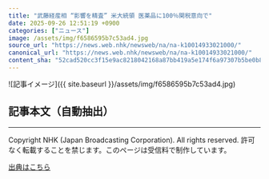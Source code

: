 ```yaml
---
title: "武藤経産相 “影響を精査” 米大統領 医薬品に100％関税意向で"
date: 2025-09-26 12:51:19 +0900
categories: ["ニュース"]
image: /assets/img/f6586595b7c53ad4.jpg
source_url: "https://news.web.nhk/newsweb/na/na-k10014933021000/"
canonical_url: "https://news.web.nhk/newsweb/na/na-k10014933021000/"
content_sha: "52cad520cc3f15e9ac8218042168a87bb419a5e174f6a97307b5be0b8726ca41"
---
```


![記事イメージ]({{ site.baseurl }}/assets/img/f6586595b7c53ad4.jpg)

## 記事本文（自動抽出）
<div><div class="_13tndsj2"><nav aria-label="フッターサイトナビゲーション" class="_13tndsj4"></nav><hr class="esl7kn2s esl7kn1l esl7kn1n _14xli2ae"><p class="esl7kn2s esl7kn1m esl7kn1o _1yvk0f68 _1lugom81">Copyright NHK (Japan Broadcasting Corporation). All rights reserved. 許可なく転載することを禁じます。このページは受信料で制作しています。</p></div></div>

[出典はこちら](https://news.web.nhk/newsweb/na/na-k10014933021000/)
